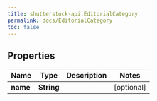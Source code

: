 ```yaml
---
title: shutterstock-api.EditorialCategory
permalink: docs/EditorialCategory
toc: false
---
```




## Properties

Name | Type | Description | Notes
------------ | ------------- | ------------- | -------------
**name** | **String** |  | [optional] 



